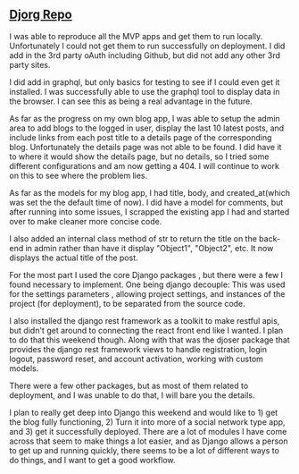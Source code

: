 ## [Djorg Repo](https://github.com/adamfetters/djorg)

I was able to reproduce all the MVP apps and get them to run locally. Unfortunately I could not get them to run successfully on deployment. I did add in the 3rd party oAuth including Github, but did not add any other 3rd party sites.

I did add in graphql, but only basics for testing to see if I could even get it installed. I was successfully able to use the graphql tool to display data in the browser. I can see this as being a real advantage in the future. 

As far as the progress on my own blog app, I was able to setup the admin area to add blogs to the logged in user, display the last 10 latest posts, and include links from each post title to a details page of the corresponding blog. Unfortunately the details page was not able to be found. I did have it to where it would show the details page, but no details, so I tried some different configurations and am now getting a 404. I will continue to work on this to see where the problem lies.

As far as the models for my blog app, I had title, body, and created_at(which was set the the default time of now). I did have a model for comments, but after running into some issues, I scrapped the existing app I had and started over to make cleaner more concise code. 

I also added an internal class method of str to return the title on the back-end in admin rather than have it display "Object1", "Object2", etc. It now displays the actual title of the post. 

For the most part I used the core Django packages , but there were a few I found necessary to implement. One being django decouple: This was used for the settings parameters , allowing project settings, and instances of the project (for deployment), to be separated from the source code.

I also installed the django rest framework as a toolkit to make restful apis, but didn't get around to connecting the react front end like I wanted. I plan to do that this weekend though. Along with that was the djoser package that provides the django rest framework views to handle registration, login logout, password reset, and account activation, working with custom models.

There were a few other packages, but as most of them related to deployment, and I was unable to do that, I will bare you the details. 

I plan to really get deep into Django this weekend and would like to 1) get the blog fully functioning, 2) Turn it into more of a social network type app, and 3) get it successfully deployed. There are a lot of modules I have come across that seem to make things a lot easier, and as Django allows a person to get up and running quickly, there seems to be a lot of different ways to do things, and I want to get a good workflow.
